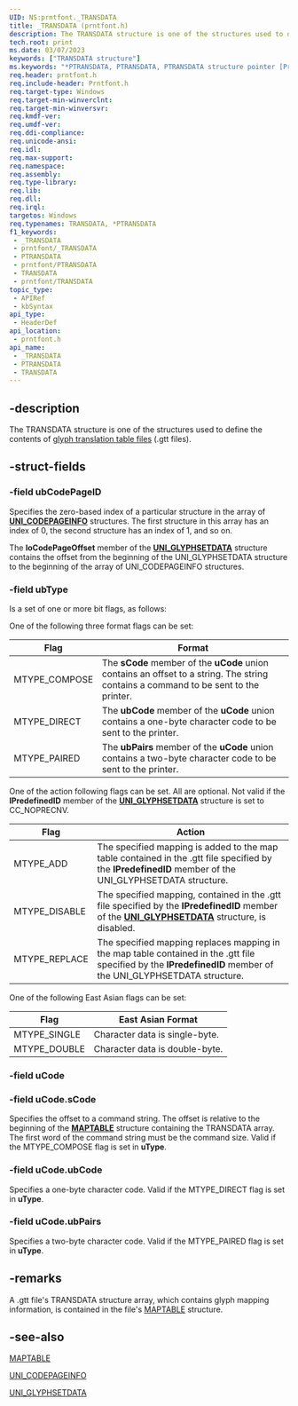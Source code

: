 ```yaml
---
UID: NS:prntfont._TRANSDATA
title: _TRANSDATA (prntfont.h)
description: The TRANSDATA structure is one of the structures used to define the contents of glyph translation table files (.gtt files).
tech.root: print
ms.date: 03/07/2023
keywords: ["TRANSDATA structure"]
ms.keywords: "*PTRANSDATA, PTRANSDATA, PTRANSDATA structure pointer [Print Devices], TRANSDATA, TRANSDATA structure [Print Devices], _TRANSDATA, print.transdata, print_unidrv-pscript_fonts_e41871c1-fc38-460e-b9e7-1df0564933e1.xml, prntfont/PTRANSDATA, prntfont/TRANSDATA"
req.header: prntfont.h
req.include-header: Prntfont.h
req.target-type: Windows
req.target-min-winverclnt: 
req.target-min-winversvr: 
req.kmdf-ver: 
req.umdf-ver: 
req.ddi-compliance: 
req.unicode-ansi: 
req.idl: 
req.max-support: 
req.namespace: 
req.assembly: 
req.type-library: 
req.lib: 
req.dll: 
req.irql: 
targetos: Windows
req.typenames: TRANSDATA, *PTRANSDATA
f1_keywords:
 - _TRANSDATA
 - prntfont/_TRANSDATA
 - PTRANSDATA
 - prntfont/PTRANSDATA
 - TRANSDATA
 - prntfont/TRANSDATA
topic_type:
 - APIRef
 - kbSyntax
api_type:
 - HeaderDef
api_location:
 - prntfont.h
api_name:
 - _TRANSDATA
 - PTRANSDATA
 - TRANSDATA
---
```


## -description

The TRANSDATA structure is one of the structures used to define the contents of [glyph translation table files](/windows-hardware/drivers/print/customized-font-management) (.gtt files).

## -struct-fields

### -field ubCodePageID

Specifies the zero-based index of a particular structure in the array of [**UNI_CODEPAGEINFO**](/windows-hardware/drivers/ddi/prntfont/ns-prntfont-_uni_codepageinfo) structures. The first structure in this array has an index of 0, the second structure has an index of 1, and so on.

The **loCodePageOffset** member of the [**UNI_GLYPHSETDATA**](/windows-hardware/drivers/ddi/prntfont/ns-prntfont-_uni_glyphsetdata) structure contains the offset from the beginning of the UNI_GLYPHSETDATA structure to the beginning of the array of UNI_CODEPAGEINFO structures.

### -field ubType

Is a set of one or more bit flags, as follows:

One of the following three format flags can be set:

| Flag | Format |
|---|---|
| MTYPE_COMPOSE | The **sCode** member of the **uCode** union contains an offset to a string. The string contains a command to be sent to the printer. |
| MTYPE_DIRECT | The **ubCode** member of the **uCode** union contains a one-byte character code to be sent to the printer. |
| MTYPE_PAIRED | The **ubPairs** member of the **uCode** union contains a two-byte character code to be sent to the printer. |

One of the action following flags can be set. All are optional. Not valid if the **lPredefinedID** member of the [**UNI_GLYPHSETDATA**](/windows-hardware/drivers/ddi/prntfont/ns-prntfont-_uni_glyphsetdata) structure is set to CC_NOPRECNV.

| Flag | Action |
|---|---|
| MTYPE_ADD | The specified mapping is added to the map table contained in the .gtt file specified by the **lPredefinedID** member of the UNI_GLYPHSETDATA structure. |
| MTYPE_DISABLE | The specified mapping, contained in the .gtt file specified by the **lPredefinedID** member of the [**UNI_GLYPHSETDATA**](/windows-hardware/drivers/ddi/prntfont/ns-prntfont-_uni_glyphsetdata) structure, is disabled. |
| MTYPE_REPLACE | The specified mapping replaces mapping in the map table contained in the .gtt file specified by the **lPredefinedID** member of the UNI_GLYPHSETDATA structure. |

One of the following East Asian flags can be set:

| Flag | East Asian Format |
|---|---|
| MTYPE_SINGLE | Character data is single-byte. |
| MTYPE_DOUBLE | Character data is double-byte. |

### -field uCode

### -field uCode.sCode

Specifies the offset to a command string. The offset is relative to the beginning of the [**MAPTABLE**](/windows-hardware/drivers/ddi/prntfont/ns-prntfont-_maptable) structure containing the TRANSDATA array. The first word of the command string must be the command size. Valid if the MTYPE_COMPOSE flag is set in **uType**.

### -field uCode.ubCode

Specifies a one-byte character code. Valid if the MTYPE_DIRECT flag is set in **uType**.

### -field uCode.ubPairs

Specifies a two-byte character code. Valid if the MTYPE_PAIRED flag is set in **uType**.

## -remarks

A .gtt file's TRANSDATA structure array, which contains glyph mapping information, is contained in the file's [MAPTABLE](/windows-hardware/drivers/ddi/prntfont/ns-prntfont-_maptable) structure.

## -see-also

[MAPTABLE](/windows-hardware/drivers/ddi/prntfont/ns-prntfont-_maptable)

[UNI_CODEPAGEINFO](/windows-hardware/drivers/ddi/prntfont/ns-prntfont-_uni_codepageinfo)

[UNI_GLYPHSETDATA](/windows-hardware/drivers/ddi/prntfont/ns-prntfont-_uni_glyphsetdata)
